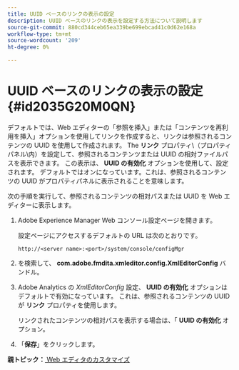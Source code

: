 ```yaml
---
title: UUID ベースのリンクの表示の設定
description: UUID ベースのリンクの表示を設定する方法について説明します
source-git-commit: 880cd344ceb65ea339be699ebcad41c0d62e168a
workflow-type: tm+mt
source-wordcount: '209'
ht-degree: 0%

---
```


# UUID ベースのリンクの表示の設定 {#id2035G20M0QN}

デフォルトでは、Web エディターの「参照を挿入」または「コンテンツを再利用を挿入」オプションを使用してリンクを作成すると、リンクは参照されるコンテンツの UUID を使用して作成されます。 The **リンク** プロパティ\（プロパティパネル\内）を設定して、参照されるコンテンツまたは UUID の相対ファイルパスを表示できます。 この表示は、 **UUID の有効化** オプションを使用して、設定されます。 デフォルトではオンになっています。これは、参照されるコンテンツの UUID がプロパティパネルに表示されることを意味します。

次の手順を実行して、参照されるコンテンツの相対パスまたは UUID を Web エディターに表示します。

1. Adobe Experience Manager Web コンソール設定ページを開きます。

   設定ページにアクセスするデフォルトの URL は次のとおりです。

   ```http
   http://<server name>:<port>/system/console/configMgr
   ```

1. を検索して、 **com.adobe.fmdita.xmleditor.config.XmlEditorConfig** バンドル。

1. Adobe Analytics の *XmlEditorConfig* 設定、 **UUID の有効化** オプションはデフォルトで有効になっています。 これは、参照されるコンテンツの UUID が **リンク** プロパティを使用します。

   リンクされたコンテンツの相対パスを表示する場合は、「 **UUID の有効化** オプション。

1. 「**保存**」をクリックします。


**親トピック：**[ Web エディタのカスタマイズ](conf-web-editor.md)
